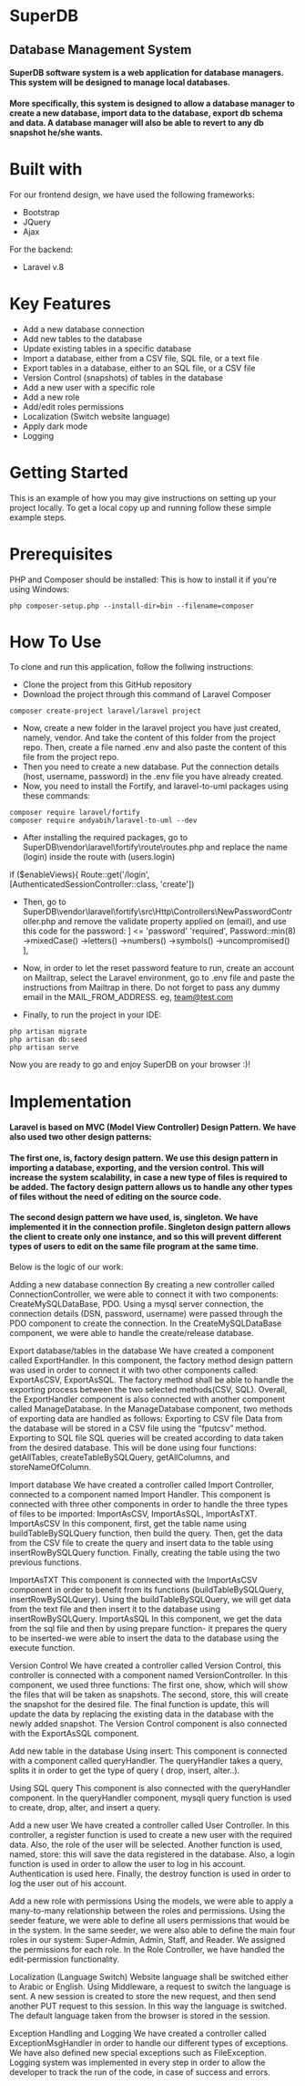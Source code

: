 # SuperDB
## Database Management System
#### SuperDB software system is a web application for database managers. This system will be designed to manage local databases.
#### More specifically, this system is designed to allow a database manager to create a new database, import data to the database, export db schema and data. A database manager will also be able to revert to any db snapshot he/she wants.

# Built with
For our frontend design, we have used the following frameworks:
* Bootstrap
* JQuery
* Ajax

For the backend:
* Laravel v.8

# Key Features
 * Add a new database connection
 * Add new tables to the database 
 * Update existing tables in a specific database
 * Import a database, either from a CSV file, SQL file, or a text file
 * Export tables in a database, either to an SQL file, or a CSV file
 * Version Control (snapshots) of tables in the database
 * Add a new user with a specific role
 * Add a new role
 * Add/edit roles permissions
 * Localization (Switch website language)
 * Apply dark mode
 * Logging


# Getting Started 
This is an example of how you may give instructions on setting up your project locally. To get a local copy up and running follow these simple example steps.

# Prerequisites
PHP and Composer should be installed:
This is how to install it if you're using Windows:
```
php composer-setup.php --install-dir=bin --filename=composer
```

# How To Use
To clone and run this application, follow the follwing instructions:
* Clone the project from this GitHub repository
* Download the project through this command of Laravel Composer
```
composer create-project laravel/laravel project
```
* Now, create a new folder in the laravel project you have just created, namely, vendor. And take the content of this folder from the project repo. Then, create a file named .env and also paste the content of this file from the project repo.
* Then you need to create a new database. Put the connection details (host, username, password) in the .env file you have already created.
* Now, you need to install the Fortify, and laravel-to-uml packages using these commands:
 ```
composer require laravel/fortify
composer require andyabih/laravel-to-uml --dev
```
* After installing the required packages, go to SuperDB\vendor\laravel\fortify\route\routes.php and replace the name (login) inside the route with (users.login)

if ($enableViews){
  Route::get('/login', [AuthenticatedSessionController::class, 'create']) 
* Then, go to SuperDB\vendor\laravel\fortify\src\Http\Controllers\NewPasswordController.php and remove the validate property applied on (email), and use this code for the password: 
] <= 'password'
      'required',
      Password::min(8) 
       ->mixedCase()
       ->letters()
       ->numbers()
       ->symbols()
       ->uncompromised()
     ],
     
* Now, in order to let the reset password feature to run, create an account on Mailtrap, select the Laravel environment, go to .env file and paste the instructions from Mailtrap in there. Do not forget to pass any dummy email in the MAIL_FROM_ADDRESS. eg, team@test.com
* Finally, to run the project in your IDE:
 ```
php artisan migrate
php artisan db:seed
php artisan serve
```
Now you are ready to go and enjoy SuperDB on your browser :)!

# Implementation
#### Laravel is based on MVC (Model View Controller) Design Pattern. We have also used two other design patterns:
#### The first one, is, factory design pattern. We use this design pattern in importing a database, exporting, and the version control. This will increase the system scalability, in case a new type of files is required to be added. The factory design pattern allows us to handle any other types of files without the need of editing on the source code.
#### The second design pattern we have used, is, singleton. We have implemented it in the connection profile. Singleton design pattern allows the client to create only one instance, and so this will prevent different types of users to edit on the same file program at the same time.

Below is the logic of our work:

Adding a new database connection 
By creating a new controller called ConnectionController, we were able to connect it with two components: CreateMySQLDataBase, PDO.
Using a mysql server connection, the connection details (DSN, password, username) were passed through the PDO component to create the connection. In the CreateMySQLDataBase component, we were able to handle the create/release database.



Export database/tables in the database
We have created a component called ExportHandler. In this component, the factory method design pattern was used in order to connect it with two other components called: ExportAsCSV, ExportAsSQL. 
The factory method shall be able to handle the exporting process between the two selected methods(CSV, SQL). 
Overall, the ExportHandler component is also connected with another component called ManageDatabase.
In the ManageDatabase component, two methods of exporting data are handled as follows:
Exporting to CSV file
Data from the database will be stored in a CSV file using the “fputcsv” method. 
Exporting to SQL file
SQL queries will be created according to data taken from the desired database. This will be done using four functions: getAllTables, createTableBySQLQuery, getAllColumns, and storeNameOfColumn. 




Import database 
We have created a controller called Import Controller, connected to a component named Import Handler. This component is connected with three other components in order to handle the three types of files to be imported: ImportAsCSV, ImportAsSQL, ImportAsTXT.
ImportAsCSV
In this component, first, get the table name using buildTableBySQLQuery function, then build the query. Then, get the data from the CSV file to create the query and insert data to the table using insertRowBySQLQuery function. Finally, creating the table using the two previous functions.

ImportAsTXT
This component is connected with the ImportAsCSV component in order to benefit from its functions (buildTableBySQLQuery, insertRowBySQLQuery). Using the buildTableBySQLQuery, we will get data from the text file and then insert it to the database using insertRowBySQLQuery.
ImportAsSQL
In this component, we get the data from the sql file and then by using prepare function- it prepares the query to be inserted-we were able to insert the data to the database using the execute function.


Version Control
We have created a controller called Version Control, this controller is connected with a component named VersionController. 
In this component, we used three functions:
The first one, show, which will show the files that will be taken as snapshots. The second, store, this will create the snapshot for the desired file. The final function is update, this will update the data by replacing the existing data in the database with the newly added snapshot. 
The Version Control component is also connected with the ExportAsSQL component. 


Add new table in the database
Using insert:
This component is connected with a component called queryHandler. The queryHandler takes a query, splits it in order to get the type of query ( drop, insert, alter..).

Using SQL query
This component is also connected with the queryHandler component. In the queryHandler component, mysqli query function is used to create, drop, alter, and insert a query.

Add a new user
We have created a controller called User Controller. In this controller, a register function is used to create a new user with the required data. Also, the role of the user will be selected.
 Another function is used, named, store: this will save the data registered in the database. 
Also, a login function is used in order to allow the user to log in his account. Authentication is used here. 
Finally, the destroy function is used in order to log the user out of his account.

Add a new role with permissions
Using the models, we were able to apply a many-to-many relationship between the roles and permissions. Using the seeder feature, we were able to define all users permissions that would be in the system.
 In the same seeder, we were also able to define the main four roles in our system: Super-Admin, Admin, Staff, and Reader. We assigned the permissions for each role. 
In the Role Controller, we have handled the edit-permission functionality. 


Localization (Language Switch)
Website language shall be switched either to Arabic or English. Using Middleware, a request to switch the language is sent. A new session is created to store the new request, and then send another PUT request to this session. In this way the language is switched. The default language taken from the browser is stored in the session. 

Exception Handling and Logging 
We have created a controller called ExceptionMsgHandler in order to handle our different types of exceptions. We have also defined new special exceptions such as FileException. 
Logging system was implemented in every step in order to allow the developer to track the run of the code, in case of success and errors.











